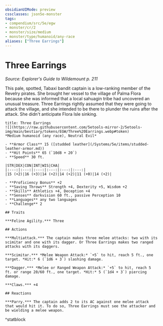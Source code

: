 ```yaml
---
obsidianUIMode: preview
cssclasses: json5e-monster
tags:
- compendium/src/5e/egw
- monster/cr/2
- monster/size/medium
- monster/type/humanoid/any-race
aliases: ["Three Earrings"]
---
```

# Three Earrings
*Source: Explorer's Guide to Wildemount p. 211*  

This pale, spotted, Tabaxi bandit captain is a low-ranking member of the Revelry pirates. She brought her vessel to the village of Palma Flora because she was informed that a local sahuagin tribe had uncovered an unusual treasure. Three Earrings rightly assumed that they were going to attack the village, and she intended to be there to plunder the ruins after the attack. She didn't anticipate Flora Isle sinking.

```ad-statblock
title: Three Earrings
![](https://raw.githubusercontent.com/5etools-mirror-2/5etools-img/main/bestiary/tokens/EGW/Three%20Earrings.webp#token)
*Medium humanoid (any race), Neutral Evil*

- **Armor Class** 15 ([studded leather](/Systems/5e/items/studded-leather-armor.md))
- **Hit Points** 65 (`10d8 + 20`)
- **Speed** 30 ft.

|STR|DEX|CON|INT|WIS|CHA|
|:---:|:---:|:---:|:---:|:---:|:---:|
|15 (+2)|16 (+3)|14 (+2)|14 (+2)|11 (+0)|14 (+2)|

- **Proficiency Bonus** +2
- **Saving Throws** Strength +4, Dexterity +5, Wisdom +2
- **Skills** Athletics +4, Deception +4
- **Senses** darkvision 60 ft., passive Perception 10
- **Languages** any two languages
- **Challenge** 2

## Traits

***Feline Agility.*** Three

## Actions

***Multiattack.*** The captain makes three melee attacks: two with its scimitar and one with its dagger. Or Three Earrings makes two ranged attacks with its daggers.

***Scimitar.*** *Melee Weapon Attack:* `+5` to hit, reach 5 ft., one target. *Hit:* 6 (`1d6 + 3`) slashing damage.

***Dagger.*** *Melee or Ranged Weapon Attack:* `+5` to hit, reach 5 ft. or range 20/60 ft., one target. *Hit:* 5 (`1d4 + 3`) piercing damage.

***Claws.*** +4

## Reactions

***Parry.*** The captain adds 2 to its AC against one melee attack that would hit it. To do so, Three Earrings must see the attacker and be wielding a melee weapon.
```
^statblock
